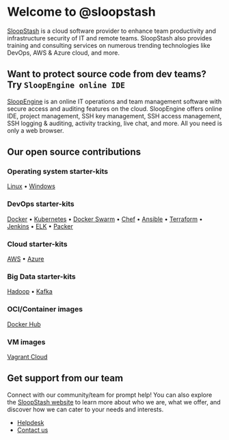 # Welcome to @sloopstash
[SloopStash](https://sloopstash.com) is a cloud software provider to enhance team productivity and infrastructure security of IT and remote teams. SloopStash also provides training and consulting services on numerous trending technologies like DevOps, AWS & Azure cloud, and more.


## Want to protect source code from dev teams? Try `SloopEngine online IDE`
[SloopEngine](https://sloopengine.io) is an online IT operations and team management software with secure access and auditing features on the cloud. SloopEngine offers online IDE, project management, SSH key management, SSH access management, SSH logging & auditing, activity tracking, live chat, and more. All you need is only a web browser.


## Our open source contributions
### Operating system starter-kits
[Linux](https://github.com/sloopstash/kickstart-linux)  •  [Windows](https://github.com/sloopstash/kickstart-windows)

### DevOps starter-kits
[Docker](https://github.com/sloopstash/kickstart-docker)  •  [Kubernetes](https://github.com/sloopstash/kickstart-kubernetes)  •  [Docker Swarm](https://github.com/sloopstash/kickstart-swarm)  •  [Chef](https://github.com/sloopstash/kickstart-chef)  •  [Ansible](https://github.com/sloopstash/kickstart-ansible)  •  [Terraform](https://github.com/sloopstash/kickstart-terraform)  •  [Jenkins](https://github.com/sloopstash/kickstart-jenkins)  •  [ELK](https://github.com/sloopstash/kickstart-elk)  •  [Packer](https://github.com/sloopstash/kickstart-packer)

### Cloud starter-kits
[AWS](https://github.com/sloopstash/kickstart-aws)  •  [Azure](https://github.com/sloopstash/kickstart-azure)

### Big Data starter-kits
[Hadoop](https://github.com/sloopstash/kickstart-hadoop)  •  [Kafka](https://github.com/sloopstash/kickstart-kafka)

### OCI/Container images
[Docker Hub](https://hub.docker.com/u/sloopstash)

### VM images
[Vagrant Cloud](https://app.vagrantup.com/sloopstash)


## Get support from our team
Connect with our community/team for prompt help! You can also explore the [SloopStash website](https://sloopstash.com) to learn more about who we are, what we offer, and discover how we can cater to your needs and interests.

* [Helpdesk](https://sloopstash.zohodesk.com)
* [Contact us](https://sloopstash.com/contact.html)

